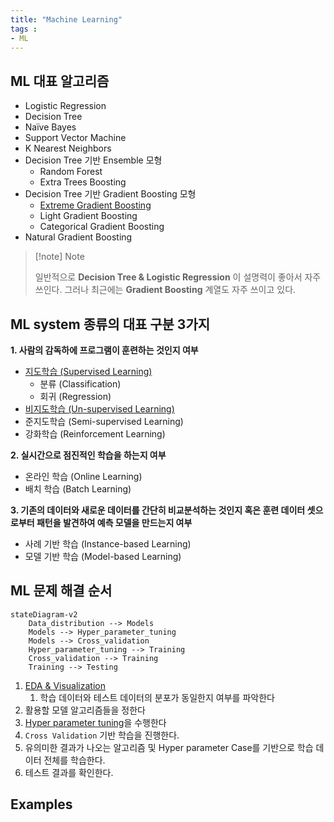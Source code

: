 ```yaml
---
title: "Machine Learning"
tags : 
- ML 
---
```


## ML 대표 알고리즘

-   Logistic Regression
-   Decision Tree
-   Naïve Bayes
-   Support Vector Machine
-   K Nearest Neighbors
-   Decision Tree 기반 Ensemble 모형
	- Random Forest
	- Extra Trees Boosting
- Decision Tree 기반 Gradient Boosting 모형
	- [Extreme Gradient Boosting](notes/XGB%20Modeling.md)  
	- Light Gradient Boosting  
	- Categorical Gradient Boosting
- Natural Gradient Boosting

> [!note] Note  
>   
> 일반적으로 **Decision Tree & Logistic Regression** 이 설명력이 좋아서 자주 쓰인다. 그러나 최근에는 **Gradient Boosting** 계열도 자주 쓰이고 있다.

## ML system 종류의 대표 구분 3가지

**1. 사람의 감독하에 프로그램이 훈련하는 것인지 여부** 
- [지도학습 (Supervised Learning)](notes/지도학습%20(Supervised%20Learning).md)
	- 분류 (Classification)
	- 회귀 (Regression)
- [비지도학습 (Un-supervised Learning)](notes/비지도학습%20(Un-supervised%20Learning).md)
- 준지도학습 (Semi-supervised Learning)
- 강화학습 (Reinforcement Learning)

**2. 실시간으로 점진적인 학습을 하는지 여부**
- 온라인 학습 (Online Learning)  
- 배치 학습 (Batch Learning)

**3. 기존의 데이터와 새로운 데이터를 간단히 비교분석하는 것인지 혹은 훈련 데이터 셋으로부터 패턴을 발견하여 예측 모델을 만드는지 여부** 
- 사례 기반 학습 (Instance-based Learning)
- 모델 기반 학습 (Model-based Learning)

## ML 문제 해결 순서


```mermaid
stateDiagram-v2
	Data_distribution --> Models
	Models --> Hyper_parameter_tuning
	Models --> Cross_validation
	Hyper_parameter_tuning --> Training
	Cross_validation --> Training
	Training --> Testing
```

1. [EDA & Visualization](notes/EDA%20&%20Visualization.md)
	1. 학습 데이터와 테스트 데이터의 분포가 동일한지 여부를 파악한다
2. 활용할 모델 알고리즘들을 정한다
3. [Hyper parameter tuning](notes/Hyper%20parameter%20tuning.md)을 수행한다
4. `Cross Validation` 기반 학습을 진행한다. 
5. 유의미한 결과가 나오는 알고리즘 및 Hyper parameter Case를 기반으로 학습 데이터 전체를 학습한다.
6. 테스트 결과를 확인한다.

## Examples

